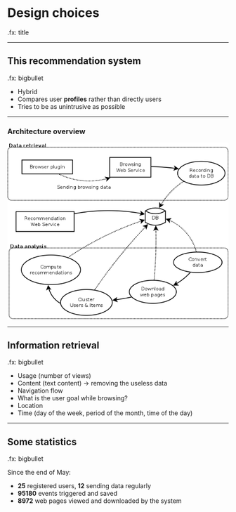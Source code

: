 # Design choices

.fx: title

---

## **This** recommendation system

.fx: bigbullet

* Hybrid
* Compares user **profiles** rather than directly users
* Tries to be as unintrusive as possible

---

### Architecture overview

![](images/architecture.png)

---

## Information retrieval

.fx: bigbullet

* Usage (number of views)
* Content (text content) → removing the useless data
* Navigation flow
* What is the user goal while browsing?
* Location
* Time (day of the week, period of the month, time of the day)

---

## Some statistics

.fx: bigbullet

Since the end of May:

* **25** registered users, **12** sending data regularly
* **95180** events triggered and saved
* **8972** web pages viewed and downloaded by the system
